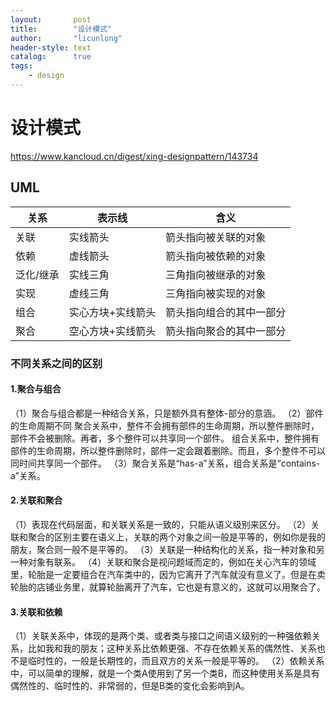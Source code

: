 ```yaml
---
layout:       post
title:        "设计模式"
author:       "licunlong"
header-style: text
catalog:      true
tags:
    - design
---
```


# 设计模式

<https://www.kancloud.cn/digest/xing-designpattern/143734>

## UML

|关系|表示线|含义|
|-|-|-|
|关联|实线箭头|箭头指向被关联的对象|
|依赖|虚线箭头|箭头指向被依赖的对象|
|泛化/继承|实线三角|三角指向被继承的对象|
|实现|虚线三角|三角指向被实现的对象|
|组合|实心方块+实线箭头|箭头指向组合的其中一部分|
|聚合|空心方块+实线箭头|箭头指向聚合的其中一部分|


### 不同关系之间的区别

#### 1.聚合与组合

（1）聚合与组合都是一种结合关系，只是额外具有整体-部分的意涵。
（2）部件的生命周期不同
聚合关系中，整件不会拥有部件的生命周期，所以整件删除时，部件不会被删除。再者，多个整件可以共享同一个部件。
组合关系中，整件拥有部件的生命周期，所以整件删除时，部件一定会跟着删除。而且，多个整件不可以同时间共享同一个部件。
（3）聚合关系是“has-a”关系，组合关系是“contains-a”关系。

#### 2.关联和聚合

（1）表现在代码层面，和关联关系是一致的，只能从语义级别来区分。
（2）关联和聚合的区别主要在语义上，关联的两个对象之间一般是平等的，例如你是我的朋友，聚合则一般不是平等的。
（3）关联是一种结构化的关系，指一种对象和另一种对象有联系。
（4）关联和聚合是视问题域而定的，例如在关心汽车的领域里，轮胎是一定要组合在汽车类中的，因为它离开了汽车就没有意义了。但是在卖轮胎的店铺业务里，就算轮胎离开了汽车，它也是有意义的，这就可以用聚合了。

#### 3.关联和依赖

（1）关联关系中，体现的是两个类、或者类与接口之间语义级别的一种强依赖关系，比如我和我的朋友；这种关系比依赖更强、不存在依赖关系的偶然性、关系也不是临时性的，一般是长期性的，而且双方的关系一般是平等的。
（2）依赖关系中，可以简单的理解，就是一个类A使用到了另一个类B，而这种使用关系是具有偶然性的、临时性的、非常弱的，但是B类的变化会影响到A。
